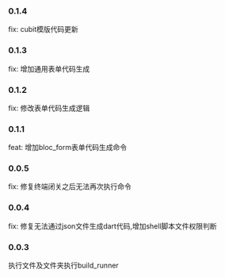 ### 0.1.4
fix: cubit模版代码更新

### 0.1.3
fix: 增加通用表单代码生成

### 0.1.2
fix: 修改表单代码生成逻辑

### 0.1.1
feat: 增加bloc_form表单代码生成命令

### 0.0.5
fix: 修复终端闭关之后无法再次执行命令

### 0.0.4
fix: 修复无法通过json文件生成dart代码,增加shell脚本文件权限判断

### 0.0.3
执行文件及文件夹执行build_runner

